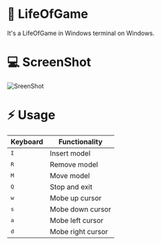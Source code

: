 # 🧬 LifeOfGame

It's a LifeOfGame in Windows terminal on Windows.

# 💻 ScreenShot
![SreenShot](https://link.jscdn.cn/1drv/aHR0cHM6Ly8xZHJ2Lm1zL3UvcyFBdDZScWFPaURhNk5rRjNHQkphbjFhTDc4YUpxP2U9eHNXamJM.gif)

# ⚡️ Usage

|  Keyboard  |Functionality    |
|------------|-----------------|
|<kbd>I</kbd>|Insert model     |
|<kbd>R</kbd>|Remove model     |
|<kbd>M</kbd>|Move model       |
|<kbd>Q</kbd>|Stop and exit    |
|<kbd>w</kbd>|Mobe up cursor   |
|<kbd>s</kbd>|Mobe down cursor |
|<kbd>a</kbd>|Mobe left cursor |
|<kbd>d</kbd>|Mobe right cursor|
